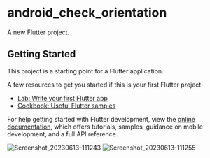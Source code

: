 # android_check_orientation

A new Flutter project.

## Getting Started

This project is a starting point for a Flutter application.

A few resources to get you started if this is your first Flutter project:

- [Lab: Write your first Flutter app](https://docs.flutter.dev/get-started/codelab)
- [Cookbook: Useful Flutter samples](https://docs.flutter.dev/cookbook)

For help getting started with Flutter development, view the
[online documentation](https://docs.flutter.dev/), which offers tutorials,
samples, guidance on mobile development, and a full API reference.

![Screenshot_20230613-111243](https://github.com/NeiHau/android_check_orientation/assets/81244642/5c1ce1df-b33f-49f3-aeab-c698917531ea)
![Screenshot_20230613-111255](https://github.com/NeiHau/android_check_orientation/assets/81244642/f667a7eb-41f4-4afe-9133-59fb9943f904)
